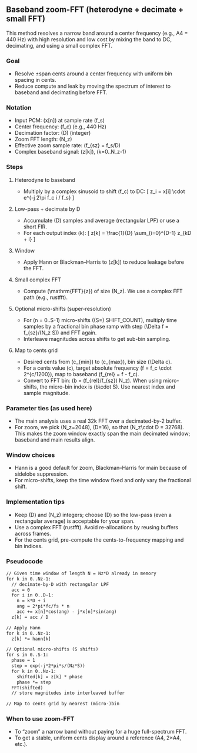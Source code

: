 ## Baseband zoom-FFT (heterodyne + decimate + small FFT)

This method resolves a narrow band around a center frequency (e.g., A4 = 440 Hz) with high resolution and low cost by mixing the band to DC, decimating, and using a small complex FFT.

### Goal
- Resolve ±span cents around a center frequency with uniform bin spacing in cents.
- Reduce compute and leak by moving the spectrum of interest to baseband and decimating before FFT.

### Notation
- Input PCM: \(x[n]\) at sample rate \(f_s\)
- Center frequency: \(f_c\) (e.g., 440 Hz)
- Decimation factor: \(D\) (integer)
- Zoom FFT length: \(N_z\)
- Effective zoom sample rate: \(f_{sz} = f_s/D\)
- Complex baseband signal: \(z[k]\), \(k=0..N_z-1\)

### Steps
1) Heterodyne to baseband
   - Multiply by a complex sinusoid to shift \(f_c\) to DC:
     \[
     z_i = x[i] \cdot e^{-j 2\pi f_c i / f_s}
     \]

2) Low-pass + decimate by D
   - Accumulate \(D\) samples and average (rectangular LPF) or use a short FIR.
   - For each output index \(k\):
     \[
     z[k] = \frac{1}{D} \sum_{i=0}^{D-1} z_{kD + i}
     \]

3) Window
   - Apply Hann or Blackman–Harris to \(z[k]\) to reduce leakage before the FFT.

4) Small complex FFT
   - Compute \(\mathrm{FFT}\{z\}\) of size \(N_z\). We use a complex FFT path (e.g., rustfft).

5) Optional micro-shifts (super-resolution)
   - For \(n = 0..S-1\) micro-shifts (\(S=\) SHIFT_COUNT), multiply time samples by a fractional bin phase ramp with step \(\Delta f = f_{sz}/(N_z S)\) and FFT again.
   - Interleave magnitudes across shifts to get sub-bin sampling.

6) Map to cents grid
   - Desired cents from \(c_{min}\) to \(c_{max}\), bin size \(\Delta c\).
   - For a cents value \(c\), target absolute frequency \(f = f_c \cdot 2^{c/1200}\), map to baseband \(f_{rel} = f - f_c\).
   - Convert to FFT bin: \(b = (f_{rel}/f_{sz}) N_z\). When using micro-shifts, the micro-bin index is \(b\cdot S\). Use nearest index and sample magnitude.

### Parameter ties (as used here)
- The main analysis uses a real 32k FFT over a decimated-by-2 buffer.
- For zoom, we pick \(N_z=2048\), \(D=16\), so that \(N_z\cdot D = 32768\). This makes the zoom window exactly span the main decimated window; baseband and main results align.

### Window choices
- Hann is a good default for zoom, Blackman–Harris for main because of sidelobe suppression.
- For micro-shifts, keep the time window fixed and only vary the fractional shift.

### Implementation tips
- Keep \(D\) and \(N_z\) integers; choose \(D\) so the low-pass (even a rectangular average) is acceptable for your span.
- Use a complex FFT (rustfft). Avoid re-allocations by reusing buffers across frames.
- For the cents grid, pre-compute the cents-to-frequency mapping and bin indices.

### Pseudocode
```txt
// Given time window of length N = Nz*D already in memory
for k in 0..Nz-1:
  // decimate-by-D with rectangular LPF
  acc = 0
  for i in 0..D-1:
    n = k*D + i
    ang = 2*pi*fc/fs * n
    acc += x[n]*cos(ang) - j*x[n]*sin(ang)
  z[k] = acc / D

// Apply Hann
for k in 0..Nz-1:
  z[k] *= hann[k]

// Optional micro-shifts (S shifts)
for s in 0..S-1:
  phase = 1
  step = exp(-j*2*pi*s/(Nz*S))
  for k in 0..Nz-1:
    shifted[k] = z[k] * phase
    phase *= step
  FFT(shifted)
  // store magnitudes into interleaved buffer

// Map to cents grid by nearest (micro-)bin
```

### When to use zoom-FFT
- To “zoom” a narrow band without paying for a huge full-spectrum FFT.
- To get a stable, uniform cents display around a reference (A4, 2×A4, etc.).


